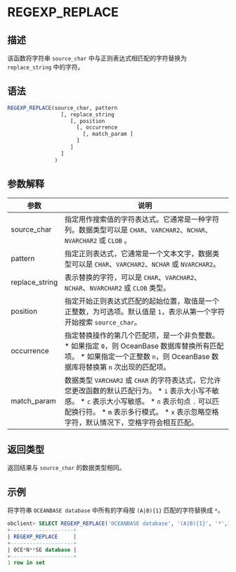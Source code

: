 REGEXP_REPLACE 
===================================





描述 
-----------------------

该函数将字符串 `source_char` 中与正则表达式相匹配的字符替换为 `replace_string` 中的字符。

语法 
-----------------------

```sql
REGEXP_REPLACE(source_char, pattern
                 [, replace_string 
                    [, position
                      [, occurrence
                        [, match_param ]
                      ]
                    ]
                 ]
               )
```



参数解释 
-------------------------



|       参数       |                                                                                                                                                                                   说明                                                                                                                                                                                   |
|----------------|------------------------------------------------------------------------------------------------------------------------------------------------------------------------------------------------------------------------------------------------------------------------------------------------------------------------------------------------------------------------|
| source_char    | 指定用作搜索值的字符表达式。它通常是一种字符列。数据类型可以是 `CHAR`、`VARCHAR2`、`NCHAR`、`NVARCHAR2` 或 `CLOB` 。                                                                                                                                                                                                                                                                                       |
| pattern        | 指定正则表达式，它通常是一个文本文字，数据类型可以是 `CHAR`、`VARCHAR2`、`NCHAR` 或 `NVARCHAR2`。                                                                                                                                                                                                                                                                                                    |
| replace_string | 表示替换的字符，可以是 `CHAR`、`VARCHAR2`、`NCHAR`、`NVARCHAR2` 或 `CLOB` 类型。                                                                                                                                                                                                                                                                                                         |
| position       | 指定开始正则表达式匹配的起始位置，取值是一个正整数，为可选项。默认值是 `1`，表示从第一个字符开始搜索 `source_char`。                                                                                                                                                                                                                                                                                                    |
| occurrence     | 指定替换操作的第几个匹配项，是一个非负整数。 * 如果指定 `0`，则 OceanBase 数据库替换所有匹配项。   * 如果指定一个正整数 `n`，则 OceanBase 数据库将替换第 `n` 次出现的匹配项。                                                                                                                                                        |
| match_param    | 数据类型 `VARCHAR2` 或 `CHAR` 的字符表达式，它允许您更改函数的默认匹配行为。 * `i` 表示大小写不敏感。   * `c` 表示大小写敏感。   * `n` 表示句点 `.` 可以匹配换行符。   * `m` 表示多行模式。   * `x` 表示忽略空格字符，默认情况下，空格字符会相互匹配。    |



返回类型 
-------------------------

返回结果与 `source_char` 的数据类型相同。

示例 
-----------------------

将字符串 `OCEANBASE database` 中所有的字母按 `(A|B){1}` 匹配的字符替换成 `*`。

```sql
obclient> SELECT REGEXP_REPLACE('OCEANBASE database', '(A|B){1}', '*',1,0) AS "REGEXP_REPLACE" FROM DUAL;
+--------------------+
| REGEXP_REPLACE     |
+--------------------+
| OCE*N**SE database |
+--------------------+
1 row in set
```


